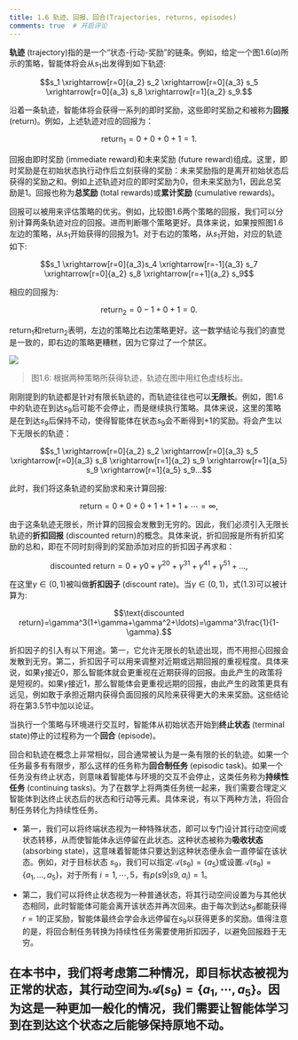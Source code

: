 ```yaml
---
title: 1.6 轨迹、回报、回合(Trajectories, returns, episodes)
comments: true  # 开启评论
---
```

**轨迹** (trajectory)指的是一个“状态-行动-奖励”的链条。例如，给定一个图$1.6 (a)$所示的策略，智能体将会从$s_1$出发得到如下轨迹: 

$$s_1 \xrightarrow[r=0]{a_2} s_2 \xrightarrow[r=0]{a_3} s_5 \xrightarrow[r=0]{a_3} s_8 \xrightarrow[r=1]{a_2} s_9.$$

沿着一条轨迹，智能体将会获得一系列的即时奖励，这些即时奖励之和被称为**回报** (return)。例如，上述轨迹对应的回报为：

$$\mathrm{return}_1=0+0+0+1=1.\tag{1.1}$$

回报由即时奖励 (immediate reward)和未来奖励 (future reward)组成。这里，即时奖励是在初始状态执行动作后立刻获得的奖励：未来奖励指的是离开初始状态后获得的奖励之和。例如上述轨迹对应的即时奖励为$0$，但未来奖励为$1$，因此总奖励是$1$。回报也称为**总奖励** (total rewards)或**累计奖励** (cumulative rewards)。

回报可以被用来评估策略的优劣。例如，比较图$1.6$两个策略的回报，我们可以分别计算两条轨迹对应的回报。进而判断哪个策略更好。具体来说，如果按照图$1.6$左边的策略，从$s_1$开始获得的回报为$1$。对于右边的策略，从$s_1$开始，对应的轨迹如下: 

$$s_1 \xrightarrow[r=0]{a_3}s_4 \xrightarrow[r=-1]{a_3} s_7 \xrightarrow[r=0]{a_2} s_8 \xrightarrow[r=+1]{a_2} s_9$$

相应的回报为:

$$\mathrm{return}_2=0-1+0+1=0.\tag{1.2}$$

$\mathrm{return}_1$和$\mathrm{return}_2$表明，左边的策略比右边策略更好。这一数学结论与我们的直觉是一致的，即右边的策略更糟糕，因为它穿过了一个禁区。

 ![](../img/01/8.png)
 > 图1.6: 根据两种策略所获得轨迹，轨迹在图中用红色虚线标出。

刚刚提到的轨迹都是针对有限长轨迹的，而轨迹往往也可以**无限长**。例如，图$1.6$中的轨迹在到达$s_9$后可能不会停止，而是继续执行策略。具体来说，这里的策略是在到达$s_9$后保持不动，使得智能体在状态$s_9$会不断得到$+1$的奖励。将会产生以下无限长的轨迹：

$$s_1 \xrightarrow[r=0]{a_2} s_2 \xrightarrow[r=0]{a_3} s_5 \xrightarrow[r=0]{a_3} s_8 \xrightarrow[r=1]{a_2} s_9 \xrightarrow[r=1]{a_5} s_9 \xrightarrow[r=1]{a_5} s_9...$$

此时，我们将这条轨迹的奖励求和来计算回报:

$$\mathrm{return}=0+0+0+1+1+1+\cdots=\infty,$$

由于这条轨迹无限长，所计算的回报会发散到无穷的。因此，我们必须引入无限长轨迹的**折扣回报** (discounted return)的概念。具体来说，折扣回报是所有折扣奖励的总和，即在不同时刻得到的奖励添加对应的折扣因子再求和：

$$\text{discounted return}=0+\gamma0+\gamma^20+\gamma^31+\gamma^41+\gamma^51+\ldots,\tag{1.3}$$

在这里$\gamma \in (0,1)$被叫做**折扣因子** (discount rate)。当$\gamma \in (0,1)$，式$(1.3)$可以被计算为:

$$\text{discounted return}=\gamma^3(1+\gamma+\gamma^2+\ldots)=\gamma^3\frac{1}{1-\gamma}.$$

折扣因子的引入有以下用途。第一，它允许无限长的轨迹出现，而不用担心回报会发散到无穷。第二，折扣因子可以用来调整对近期或远期回报的重视程度。具体来说，如果$\gamma$接近$0$，那么智能体就会更重视在近期获得的回报。由此产生的政策将是短视的。如果$\gamma$接近$1$，那么智能体会更重视远期的回报，由此产生的政策更具有远见，例如敢于承担近期内获得负面回报的风险来获得更大的未来奖励。这些结论将在第$3.5$节中加以论证。

当执行一个策略与环境进行交互时，智能体从初始状态开始到**终止状态** (terminal state)停止的过程称为一个**回合** (episode)。

回合和轨迹在概念上非常相似，回合通常被认为是一条有限的长的轨迹。如果一个任务最多有有限步，那么这样的任务称为**回合制任务** (episodic task)。如果一个任务没有终止状态，则意味着智能体与环境的交互不会停止，这类任务称为**持续性任务** (continuing tasks)。为了在数学上将两类任务统一起来，我们需要合理定义智能体到达终止状态后的状态和行动等元素。具体来说，有以下两种方法，将回合制任务转化为持续性任务。

- 第一，我们可以将终端状态视为一种特殊状态，即可以专门设计其行动空间或状态转移，从而使智能体永远停留在此状态。这种状态被称为**吸收状态** (absorbing state)，这意味着智能体只要达到这种状态便永会一直停留在该状态。例如，对于目标状态 $s_9$，我们可以指定$\mathcal{A}(s_{9})=\{a_{5}\}$或设置$\mathcal{A}(s_9)=\{a_1,\ldots,a_5\}$，对于所有 $i=1,\cdots,5$，有$p(s9|s9,a_i)= 1$。

- 第二，我们可以将终止状态视为一种普通状态，将其行动空间设置为与其他状态相同，此时智能体可能会离开该状态并再次回来。由于每次到达$s_9$都能获得$r=1$的正奖励，智能体最终会学会永远停留在$s_9$以获得更多的奖励。值得注意的是，将回合制任务转换为持续性任务需要使用折扣因子，以避免回报趋于无穷。

在本书中，我们将考虑第二种情况，即目标状态被视为正常的状态，其行动空间为$\mathcal{A}(s_9)=\{a_1,\cdots,a_5\}$。因为这是一种更加一般化的情况，我们需要让智能体学习到在到达这个状态之后能够保持原地不动。
---
